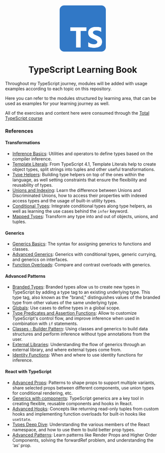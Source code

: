 <p align="center">
  <img alt="TypeScript Logo" width="150" src="./.github/images/ts-logo.png">
  <h1 align="center">TypeScript Learning Book</h1>
</p>

Throughout my TypeScript journey, modules will be added with usage examples according to each topic on this repository.

Here you can refer to the modules structured by learning area, that can be used as examples for your learning journey as well.

All of the exercises and content here were consumed through the [Total TypeScript course](https://github.com/total-typescript)

### References

#### Transformations

- [Inference Basics](./src/learning/transformations/inference-basics.ts): Utilities and operators to define types based on the compiler inference.
- [Template Literals](./src/learning/transformations/template-literals.ts): From TypeScript 4.1, Template Literals help to create object types, split strings into tuples and other useful transformations.
- [Type Helpers](./src/learning/transformations/type-helpers.ts): Building type helpers on top of the ones within the language, as well setting constraints that ensure the flexibility and reusability of types.
- [Unions and Indexing](./src/learning/transformations/unions-and-indexing.ts): Learn the difference between Unions and Discriminated Unions, how to access their properties with indexed access types and the usage of built-in utility types.
- [Conditional Types](./src/learning/transformations/conditional-types.ts): Integrate conditional types along type helpers, as well as learning the use cases behind the `infer` keyword.
- [Mapped Types](./src/learning/transformations/mapped-types.ts): Transform any type into and out of objects, unions, and tuples.

#### Generics

- [Generics Basics](./src/learning/generics/basics.ts): The syntax for assigning generics to functions and classes.
- [Advanced Generics](./src/learning/generics/advanced-generics.ts): Generics with conditional types, generic currying, and generics on interfaces.
- [Function Overloads](./src/learning/generics/function-overloads.ts): Compare and contrast overloads with generics.

#### Advanced Patterns

- [Branded Types](./src/learning/advanced-patterns/branded-types.ts): Branded types allow us to create new types in TypeScript by adding a type tag to an existing underlying type. This type tag, also known as the "brand," distinguishes values of the branded type from other values of the same underlying type.
- [Globals](./src/learning/advanced-patterns/globals.ts): Use cases to define types in a global scope.
- [Type Predicates and Assertion Functions](./src/learning/advanced-patterns/type-predicates-and-assertion-functions.ts): Allow to customize TypeScript's control flow, and
  improve inference when used in combination with `if` statements.
- [Classes - Builder Pattern](./src/learning/advanced-patterns/classes-builder-pattern.ts): Using classes and generics to build data structures and perform inference without type annotations from the user.
- [External Libraries](./src/learning/advanced-patterns/external-libraries.ts): Understanding the flow of generics through an external library, and where external types come from.
- [Identity Functions](./src/learning/advanced-patterns/identity-functions.ts): When and where to use identity functions for inference.

#### React with TypeScript

- [Advanced Props](./src/learning/react-with-typescript/advanced-props.tsx): Patterns to shape props to support multiple variants, share selected props between different components, use union types for conditional rendering, etc.
- [Generics with components](./src/learning/react-with-typescript/generics-with-components.tsx): TypeScript generics are a key tool in creating flexible, reusable components and hooks in React.
- [Advanced Hooks](./src/learning/react-with-typescript/advanced-hooks.tsx): Concepts like returning read-only tuples from custom hooks and implementing function overloads for built-in hooks like `useState`.
- [Types Deep Dive](./src/learning/react-with-typescript/types-deep-dive.tsx): Understanding the various members of the React namespace, and how to use them to build better prop types.
- [Advanced Patterns](./src/learning/react-with-typescript/advanced-patterns.tsx): Learn patterns like Render Props and Higher Order Components, solving the forwardRef problem, and understanding the ‘as’ prop.
